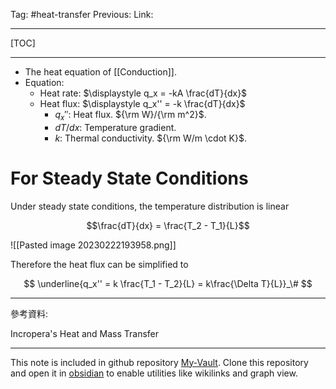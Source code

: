 Tag: #heat-transfer 
Previous: 
Link: 

---

[TOC]

---

- The heat equation of [[Conduction]].
- Equation:
	- Heat rate: $\displaystyle q_x = -kA \frac{dT}{dx}$
	- Heat flux: $\displaystyle q_x'' = -k \frac{dT}{dx}$
		- $q_x''$: Heat flux. ${\rm W}/{\rm m^2}$.
		- $dT/dx$: Temperature gradient.
		- $k$: Thermal conductivity. ${\rm W/m \cdot K}$.

# For Steady State Conditions

Under steady state conditions, the temperature distribution is linear

$$\frac{dT}{dx} = \frac{T_2 - T_1}{L}$$

![[Pasted image 20230222193958.png]]

Therefore the heat flux can be simplified to

$$
\underline{q_x'' = k \frac{T_1 - T_2}{L} = 
k\frac{\Delta T}{L}}_\#
$$

---

參考資料:

Incropera's Heat and Mass Transfer

---

This note is included in github repository [My-Vault](https://github.com/LittleD3092/My-Vault.git). Clone this repository and open it in [obsidian](https://obsidian.md/) to enable utilities like wikilinks and graph view.